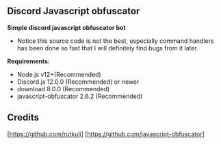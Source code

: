 ## Discord Javascript obfuscator

**Simple discord javascript obfuscator bot**
- Notice this source code is not the best, especially command handlers 
has been done so fast that I will definitely find bugs from it later.

**Requirements:**
- Node.js v12+(Recommended)
- Discord.js 12.0.0 (Recommended) or newer
- download 8.0.0 (Recommended)
- javascript-obfuscator 2.6.2 (Recommended)

## Credits
[https://github.com/rutkuli]
[https://github.com/javascript-obfuscator]


